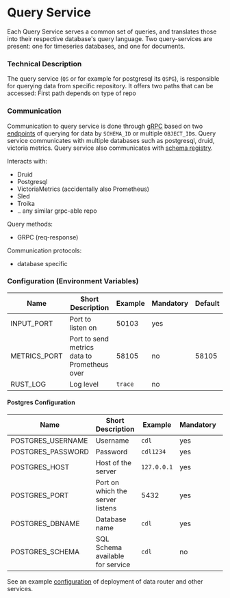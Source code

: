# Query Service
Each Query Service serves a common set of queries, and translates those into their respective database's query language.
Two query-services are present: one for timeseries databases, and one for documents.

### Technical Description

The query service (`QS` or for example for postgresql its `QSPG`), is responsible for querying data from specific repository. It offers two paths that can be accessed:
First path depends on type of repo

### Communication
Communication to query service is done through [gRPC][grpc] based on two [endpoints][proto] of querying for data by `SCHEMA_ID` or multiple `OBJECT_ID`s. Query service communicates with multiple databases such as postgresql, druid, victoria metrics. Query service also communicates with [schema registry][schema-registry]. 

Interacts with:
- Druid
- Postgresql
- VictoriaMetrics (accidentally also Prometheus)
- Sled
- Troika
- .. any similar grpc-able repo

Query methods:
- GRPC (req-response)

Communication protocols:
- database specific

### Configuration (Environment Variables)

| Name         | Short Description                            | Example | Mandatory | Default |
|--------------|----------------------------------------------|---------|-----------|---------|
| INPUT_PORT   | Port to listen on                            | 50103   | yes       |         |
| METRICS_PORT | Port to send metrics data to Prometheus over | 58105   | no        | 58105   |
| RUST_LOG     | Log level                                    | `trace` | no        |         |

#### Postgres Configuration

| Name              | Short Description                | Example     | Mandatory | Default  |
|-------------------|----------------------------------|-------------|-----------|----------|
| POSTGRES_USERNAME | Username                         | `cdl`       | yes       |          |
| POSTGRES_PASSWORD | Password                         | `cdl1234`   | yes       |          |
| POSTGRES_HOST     | Host of the server               | `127.0.0.1` | yes       |          |
| POSTGRES_PORT     | Port on which the server listens | 5432        | yes       |          |
| POSTGRES_DBNAME   | Database name                    | `cdl`       | yes       |          |
| POSTGRES_SCHEMA   | SQL Schema available for service | `cdl`       | no        | `public` |

See an example [configuration][configuration] of deployment of data router and other services. 

[grpc]: https://grpc.io/docs/what-is-grpc/introduction/
[schema-registry]: schema_registry.md
[configuration]: ../deployment/index.md
[proto]: https://github.com/epiphany-platform/CommonDataLayer/tree/develop/crates/rpc/proto
